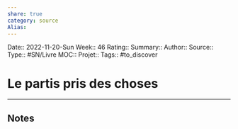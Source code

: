 ```yaml
---
share: true 
category: source
Alias:
---
```

Date:: 2022-11-20-Sun
Week:: 46
Rating::
Summary:: 
Author::
Source:: 
Type:: #SN/Livre 
MOC::
Projet:: 
Tags:: #to_discover 

# Le partis pris des choses


***

## Notes
